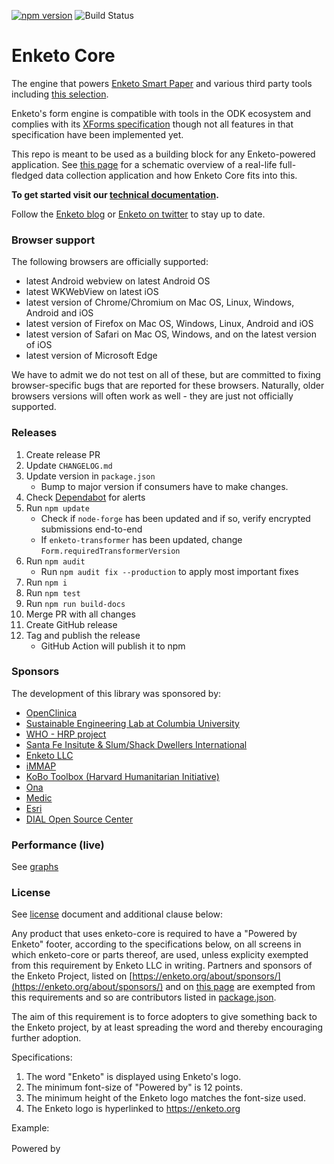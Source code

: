 [![npm version](https://badge.fury.io/js/enketo-core.svg)](http://badge.fury.io/js/enketo-core) ![Build Status](https://github.com/enketo/enketo-core/actions/workflows/npmjs.yml/badge.svg)

# Enketo Core

The engine that powers [Enketo Smart Paper](https://enketo.org) and various third party tools including [this selection](https://enketo.org/about/adoption/).

Enketo's form engine is compatible with tools in the ODK ecosystem and complies with its [XForms specification](https://getodk.github.io/xforms-spec/) though not all features in that specification have been implemented yet.

This repo is meant to be used as a building block for any Enketo-powered application. See [this page](https://enketo.org/develop/#libraries) for a schematic overview of a real-life full-fledged data collection application and how Enketo Core fits into this.

**To get started visit our [technical documentation](https://enketo.github.io/enketo-core).**

Follow the [Enketo blog](https://blog.enketo.org) or [Enketo on twitter](https://twitter.com/enketo) to stay up to date.

### Browser support

The following browsers are officially supported:

-   latest Android webview on latest Android OS
-   latest WKWebView on latest iOS
-   latest version of Chrome/Chromium on Mac OS, Linux, Windows, Android and iOS
-   latest version of Firefox on Mac OS, Windows, Linux, Android and iOS
-   latest version of Safari on Mac OS, Windows, and on the latest version of iOS
-   latest version of Microsoft Edge

We have to admit we do not test on all of these, but are committed to fixing browser-specific bugs that are reported for these browsers. Naturally, older browsers versions will often work as well - they are just not officially supported.

### Releases

1. Create release PR
1. Update `CHANGELOG.md`
1. Update version in `package.json`
    - Bump to major version if consumers have to make changes.
1. Check [Dependabot](https://github.com/enketo/enketo-core/security/dependabot) for alerts
1. Run `npm update`
    - Check if `node-forge` has been updated and if so, verify encrypted submissions end-to-end
    - If `enketo-transformer` has been updated, change `Form.requiredTransformerVersion`
1. Run `npm audit`
    - Run `npm audit fix --production` to apply most important fixes
1. Run `npm i`
1. Run `npm test`
1. Run `npm run build-docs`
1. Merge PR with all changes
1. Create GitHub release
1. Tag and publish the release
    - GitHub Action will publish it to npm

### Sponsors

The development of this library was sponsored by:

-   [OpenClinica](https://www.openclinica.com/)
-   [Sustainable Engineering Lab at Columbia University](http://modi.mech.columbia.edu/)
-   [WHO - HRP project](http://www.who.int/reproductivehealth/topics/mhealth/en/index.html)
-   [Santa Fe Insitute & Slum/Shack Dwellers International](http://www.santafe.edu/)
-   [Enketo LLC](http://www.linkedin.com/company/enketo-llc)
-   [iMMAP](http://immap.org)
-   [KoBo Toolbox (Harvard Humanitarian Initiative)](https://kobotoolbox.org)
-   [Ona](https://ona.io)
-   [Medic](https://medic.org/)
-   [Esri](https://esri.com)
-   [DIAL Open Source Center](https://www.osc.dial.community/)

### Performance (live)

See [graphs](https://github.com/enketo/enketo-core-performance-monitor#live-results)

### License

See [license](https://github.com/enketo/enketo-core/blob/master/LICENSE) document and additional clause below:

Any product that uses enketo-core is required to have a "Powered by Enketo" footer, according to the specifications below, on all screens in which enketo-core or parts thereof, are used, unless explicity exempted from this requirement by Enketo LLC in writing. Partners and sponsors of the Enketo Project, listed on [https://enketo.org/about/sponsors/](https://enketo.org/about/sponsors/) and on [this page](#sponsors) are exempted from this requirements and so are contributors listed in [package.json](https://github.com/enketo/enketo-core/blob/master/package.json).

The aim of this requirement is to force adopters to give something back to the Enketo project, by at least spreading the word and thereby encouraging further adoption.

Specifications:

1. The word "Enketo" is displayed using Enketo's logo.
2. The minimum font-size of "Powered by" is 12 points.
3. The minimum height of the Enketo logo matches the font-size used.
4. The Enketo logo is hyperlinked to https://enketo.org

Example:

Powered by <a href="https://enketo.org"><img height="16" style="height: 16px;" src="https://enketo.org/media/images/logos/enketo_bare_150x56.png" /></a>

